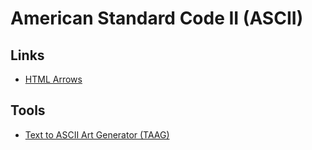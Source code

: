 # American Standard Code II (ASCII)

<!--
http://www.ascii-art.de/ascii/pqr/rockets.txt
-->

<!--
—

¯\_(ツ)_/¯

(｡◕‿◕｡)

ʘ‿ʘ

ಠ_ಠ

https://wprock.fr/en/t/kaomoji/
-->

## Links

- [HTML Arrows](https://toptal.com/designers/htmlarrows/)

## Tools

- [Text to ASCII Art Generator (TAAG)](https://patorjk.com/software/taag/)
